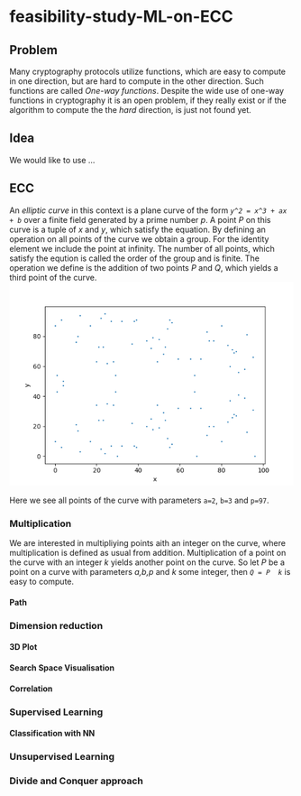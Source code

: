 # feasibility-study-ML-on-ECC
## Problem
Many cryptography protocols utilize functions, which are easy to compute in one direction, but are hard to compute in the other direction. Such functions are called *One-way functions*. Despite the wide use of one-way functions in cryptography it is an open problem, if they really exist or if the algorithm to compute the the *hard* direction, is just not found yet. 
## Idea
We would like to use ...
## ECC
An *elliptic curve* in this context is a plane curve of the form *``y^2 = x^3 + ax + b``* over a finite field generated by a prime number *p*. A point *P* on this curve is a tuple of *x* and *y*, which satisfy the equation. By defining an operation on all points of the curve we obtain a group. For the identity element we include the point at infinity. The number of all points, which satisfy the eqution is called the order of the group and is finite.
The operation we define is the addition of two points *P* and *Q*, which yields a third point of the curve. 
![curve](https://github.com/bhaecker/feasibility-study-ML-on-ECC/blob/master/images/curve97.png)

Here we see all points of the curve with parameters ``a=2``, ``b=3`` and ``p=97``.

### Multiplication
We are interested in multipliying points aith an integer on the curve, where multiplication is defined as usual from addition. Multiplication of a point on the curve with an integer *k* yields another point on the curve. So let *P* be a point on a curve with parameters *a,b,p* and *k* some integer, then *``Q = P  k``* is easy to compute.  

#### Path 
### Dimension reduction
#### 3D Plot
#### Search Space Visualisation
#### Correlation
### Supervised Learning
#### Classification with NN
### Unsupervised Learning
### Divide and Conquer approach
